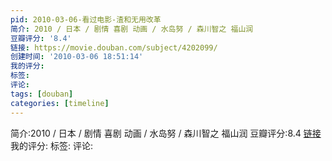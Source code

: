 ```yaml
---
pid: 2010-03-06-看过电影-渣和无用改革
简介: 2010 / 日本 / 剧情 喜剧 动画 / 水岛努 / 森川智之 福山润
豆瓣评分: '8.4'
链接: https://movie.douban.com/subject/4202099/
创建时间: '2010-03-06 18:51:14'
我的评分:
标签:
评论:
tags: [douban]
categories: [timeline]
---
```

简介:2010 / 日本 / 剧情 喜剧 动画 / 水岛努 / 森川智之 福山润
豆瓣评分:8.4
[链接](https://movie.douban.com/subject/4202099/)
我的评分:
标签:
评论:
